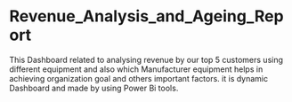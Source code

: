 # Revenue_Analysis_and_Ageing_Report
This Dashboard related to analysing revenue by our top 5 customers using different equipment and also which Manufacturer equipment helps in achieving organization goal and others important factors. it is dynamic Dashboard and made by using Power Bi tools. 
